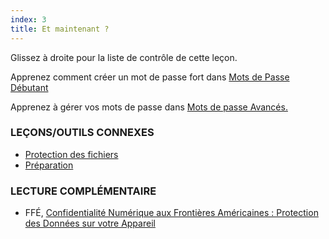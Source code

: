 ```yaml
---
index: 3
title: Et maintenant ?
---
```

Glissez à droite pour la liste de contrôle de cette leçon.

Apprenez comment créer un mot de passe fort dans [Mots de Passe Débutant](umbrella://information/passwords/beginner)

Apprenez à gérer vos mots de passe dans [Mots de passe Avancés.](umbrella://information/passwords/advanced)

### LEÇONS/OUTILS CONNEXES

*   [Protection des fichiers](umbrella://information/protecting-files)
*   [Préparation](umbrella://travel/preparation) 

### LECTURE COMPLÉMENTAIRE

*   FFÉ, [Confidentialité Numérique aux Frontières Américaines : Protection des Données sur votre Appareil](https://www.eff.org/wp/digital-privacy-us-border-2017)